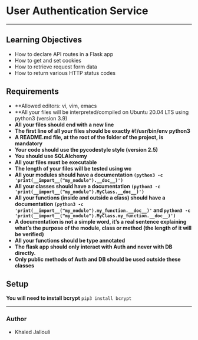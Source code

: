 # User Authentication Service

---

## Learning Objectives

* How to declare API routes in a Flask app
* How to get and set cookies
* How to retrieve request form data
* How to return various HTTP status codes

## Requirements

* **Allowed editors: vi, vim, emacs
* **All your files will be interpreted/compiled on Ubuntu 20.04 LTS using python3 (version 3.9)
* **All your files should end with a new line**
* **The first line of all your files should be exactly #!/usr/bin/env python3**
* **A README.md file, at the root of the folder of the project, is mandatory**
* **Your code should use the pycodestyle style (version 2.5)**
* **You should use SQLAlchemy**
* **All your files must be executable**
* **The length of your files will be tested using wc**
* **All your modules should have a documentation ```(python3 -c 'print(__import__("my_module").__doc__)')```**
* **All your classes should have a documentation ```(python3 -c 'print(__import__("my_module").MyClass.__doc__)')```**
* **All your functions (inside and outside a class) should have a documentation ```(python3 -c 'print(__import__("my_module").my_function.__doc__)'``` and ```python3 -c 'print(__import__("my_module").MyClass.my_function.__doc__)')```**
* **A documentation is not a simple word, it’s a real sentence explaining what’s the purpose of the module, class or method (the length of it will be verified)**
* **All your functions should be type annotated**
* **The flask app should only interact with Auth and never with DB directly.**
* **Only public methods of Auth and DB should be used outside these classes**

## Setup

**You will need to install bcrypt**
``` pip3 install bcrypt ```

---

### Author

* Khaled Jallouli

